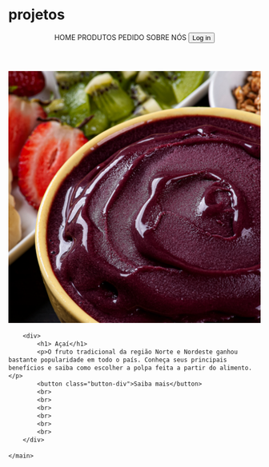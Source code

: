 # projetos
<!DOCTYPE html>
<html lang="pt-br">
<head>
    <meta charset="UTF-8">
    <meta http-equiv="X-UA-Compatible" content="IE=edge">
    <meta name="viewport" content="width=device-width, initial-scale=1.0">
    <link rel="stylesheet" href="jeferson-7.github.io/projetos/style.css"/>
    <title>Desafio-1</title>
    <bgcolor="black">
</head>
<body>
    <header> <!-- cabeçalho-->
        <a class="link-menu">HOME</a>
        <a class="link-menu">PRODUTOS</a>
        <a class="link-menu">PEDIDO</a>
        <a class="link-menu">SOBRE NÓS</a>
        <button class="button-sign-up">Log in</button>
    </header>
    <main> <!--a Principal-->
        <img src="./açai.png" alt="image do açai">

        <div>
            <h1> Açaí</h1>
            <p>O fruto tradicional da região Norte e Nordeste ganhou bastante popularidade em todo o país. Conheça seus principais benefícios e saiba como escolher a polpa feita a partir do alimento.</p>
            <button class="button-div">Saiba mais</button>
            <br>
            <br>
            <br>
            <br>
            <br>
            <br>
        </div>

    </main>

</body>
</html>
